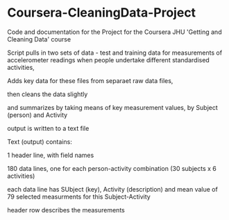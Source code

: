 # Coursera-CleaningData-Project
Code and documentation for the Project for the Coursera JHU 'Getting and Cleaning Data' course

Script pulls in two sets of data - test and training data for measurements of accelerometer readings when people undertake different standardised activities,

Adds key data for these files from separaet raw data files,

then cleans the data slightly

and summarizes by taking means of key measurement values, by Subject (person) and Activity

output is written to a text file

Text (output) contains:

1 header line, with field names

180 data lines, one for each person-activity combination (30 subjects x 6 activities)

each data line has SUbject (key), Activity (description) and mean value of 79 selected measurments for this Subject-Activity

header row describes the measurements
